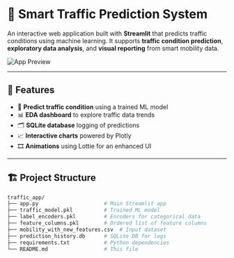 # 🚦 Smart Traffic Prediction System

An interactive web application built with **Streamlit** that predicts traffic conditions using machine learning. It supports **traffic condition prediction**, **exploratory data analysis**, and **visual reporting** from smart mobility data.

![App Preview](https://via.placeholder.com/800x300.png?text=Smart+Traffic+Prediction+App)

---

## 🌟 Features

- 🧠 **Predict traffic condition** using a trained ML model
- 📊 **EDA dashboard** to explore traffic data trends
- 🗂️ **SQLite database** logging of predictions
- 📈 **Interactive charts** powered by Plotly
- 🎞️ **Animations** using Lottie for an enhanced UI

---

## 🏗️ Project Structure

```bash
traffic_app/
├── app.py                     # Main Streamlit app
├── traffic_model.pkl          # Trained ML model
├── label_encoders.pkl         # Encoders for categorical data
├── feature_columns.pkl        # Ordered list of feature columns
├── mobility_with_new_features.csv  # Input dataset
├── prediction_history.db      # SQLite DB for logs
├── requirements.txt           # Python dependencies
└── README.md                  # This file
